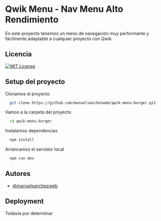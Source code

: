 # Qwik Menu - Nav Menu Alto Rendimiento

En este proyecto tenemos un menú de navegación muy performante y fácilmente adaptable a cualquier proyecto con Qwik.

## Licencia

[![MIT License](https://img.shields.io/badge/License-MIT-green.svg)](https://choosealicense.com/licenses/mit/)

## Setup del proyecto

Clonamos el proyecto

```bash
  git clone https://github.com/manuelsanchezweb/qwik-menu-burger.git
```

Vamos a la carpeta del proyecto

```bash
  cd qwik-menu-burger
```

Instalamos dependencias

```bash
  npm install
```

Arrancamos el servidor local

```bash
  npm run dev
```

## Autores

- [@manuelsanchezweb](https://www.github.com/manuelsanchezweb)

## Deployment

Todavía por determinar

